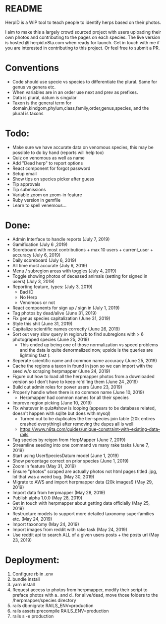 # README
HerpID is a WIP tool to teach people to identify herps based on their photos.

I aim to make this a largely crowd sourced project with users uploading their own photos and 
contributing to the pages on each species. The live version is hosted @ herpid.n8ta.com
when ready for launch. Get in touch with me if you are interested in contributing to this project. Or feel free to submit a PR.

# Conventions
- Code should use specie vs species to differentiate the plural. Same for genus vs genera etc.
- When variables are in an order use next and prev as prefixes.
- Data is plural, datum is singular
- Taxon is the general term for domain,kindgom,phylum,class,family,order,genus,species, and the plural is taxons

# Todo:
- Make sure we have accurate data on venomous species, this may be possible to do by hand (reports will help too)
- Quiz on venomous as well as name
- Add "Dead herp" to report options
- React component for forgot password
- Setup email
- Show tips on species picker after guess
- Tip approvals
- Tip submissions
- Variable zoom on zoom-in feature 
- Ruby version in gemfile
- Learn to spell venemous...

# Done:
- Admin Interface to handle reports (July 7, 2019)
- Gamification (July 6 ,2019)
- Scoreboard with most contributions + max 10 users + current_user + accuracy (July 6, 2019)
- Daily scoreboard (July 6, 2019)
- All time most accurate (July 6, 2019)
- Menu / subregion areas with toggles (July 4, 2019)
- Toggle showing photos of deceased animals (setting for signed in users) (July 3, 2019) 
- Reporting feature, types:  (July 3, 2019)
  - Bad ID
  - No Herp
  - Venomous or not
- React components for sign up / sign in (July 1, 2019)
- Tag photos by dead/alive (June 31, 2019)
- Fix genus species capitalization (June 31, 2019)
- Style this shit (June  31, 2019)
- Capitalize scientific names correctly (June 26, 2019)
- Sort out very slow query in region.rb to find subregions with > 6 photograped species (June 25, 2019)
  - This ended up being one of those normalization vs speed problems and the data is quite denormalized now, upside is the queries are lightning fast (:
- Seperate scientific name and common name accuracy (June 25, 2019)
- Cache the regions a taxon in found in json so we can import with the seed w/o scraping herpmapper (June 24, 2019)
- Figure out how to load all the herpmapper photos from a downloaded version so I don't have to keep re'dl'ing them (June 24 ,2019)
- Build out admin roles for power users (June 23, 2019)
- Properly handle when there is no common name (June 10, 2019)
  - Herpmapper had common names for all their species
- Improve region picking (June 10, 2019)
- Fix whatever in quiz#show is looping (appears to be database related, doesn't happen with sqlite but does with mysql)
  - Turned out to be duplicates the tier-species join table (20k entires crashed everything) after removing the dupes all is well
  - https://www.n8ta.com/guides/unique-constraint-with-existing-data-rails 
- Tag species by reigon from HerpMapper (June 7, 2019)
- Streamline seeding into one command vs many rake tasks (June 7, 2019)
- Start using UserSpeciesDatum model (June 1, 2019)
- Show percentage correct on prior species (June 1, 2019)
- Zoom in feature (May 31, 2019)
- Ensure "photos" scraped are actually photos not html pages titled .jpg, lol that was a weird bug. (May 30, 2019)
- Migrate to AWS and import herpmapper data (20k images!) (May 29, 2019)
- Import data from herpmapper (May 28, 2019)
- Publish alpha 1.0.0 (May 28, 2019)
- Get in touch with herpmapper about getting data officially (May 25, 2019)
- Restructure models to support more detailed taxonomy superfamilies etc. (May 24, 2019)
- Import taxonomy (May 24, 2019)
- Import images from reddit with rake task (May 24, 2019)
- Use reddit api to search ALL of a given users posts + the posts url (May 23, 2019)

# Deployment:
1. Configure rb in .env
2. bundle install
3. yarn install
4. Request access to photos from herpmapper, modify their script to preface photos with a_ and d_ for alive/dead, move those folders to the /herpmapper/species directory
5. rails db:migrate RAILS_ENV=production
7. rails assets:precompile RAILS_ENV=production 
8. rails s -e production